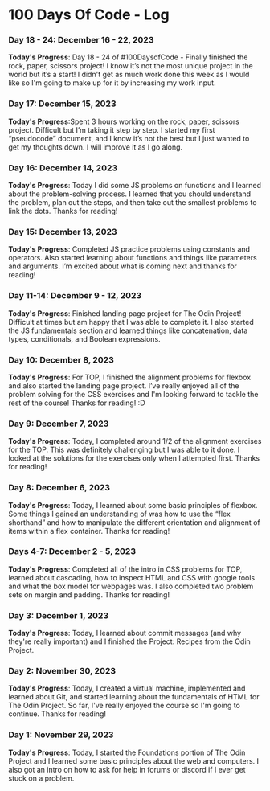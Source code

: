 # 100 Days Of Code - Log

### Day 18 - 24: December 16 - 22, 2023

**Today's Progress**: Day 18 - 24 of #100DaysofCode - Finally finished the rock, paper, scissors project! I know it’s not the most unique project in the world but it’s a start! I didn't get as much work done this week as I would like so I'm going to make up for it by increasing my work input. 

### Day 17: December 15, 2023

**Today's Progress**:Spent 3 hours working on the rock, paper, scissors project. Difficult but I’m taking it step by step. I started my first “pseudocode” document, and I know it’s not the best but I just wanted to get my thoughts down. I will improve it as I go along.

### Day 16: December 14, 2023

**Today's Progress**: Today I did some JS problems on functions and I learned about the problem-solving process. I learned that you should understand the problem, plan out the steps, and then take out the smallest problems to link the dots. Thanks for reading!


### Day 15: December 13, 2023

**Today's Progress**: Completed JS practice problems using constants and operators. Also started learning about functions and things like parameters and arguments. I’m excited about what is coming next and thanks for reading! 

### Day 11-14: December 9 - 12, 2023

**Today's Progress**: Finished landing page project for The Odin Project! Difficult at times but am happy that I was able to complete it. I also started the JS fundamentals section and learned things like concatenation, data types, conditionals, and Boolean expressions.

### Day 10: December 8, 2023

**Today's Progress**: For TOP, I finished the alignment problems for flexbox and also started the landing page project. I’ve really enjoyed all of the problem solving for the CSS exercises and I'm looking forward to tackle the rest of the course! Thanks for reading! :D 

### Day 9: December 7, 2023

**Today's Progress**: Today, I completed around 1/2 of the alignment exercises for the TOP. This was definitely challenging but I was able to it done. I looked at the solutions for the exercises only when I attempted first. Thanks for reading!

### Day 8: December 6, 2023

**Today's Progress**: Today, I learned about some basic principles of flexbox. Some things I gained an understanding of was how to use the “flex shorthand” and how to manipulate the different orientation and alignment of items within a flex container. Thanks for reading! 

### Days 4-7: December 2 - 5, 2023

**Today's Progress**: Completed all of the intro in CSS problems for TOP,  learned about cascading, how to inspect HTML and CSS with google tools and what the box model for webpages was. I also completed two problem sets on margin and padding. Thanks for reading! 

### Day 3: December 1, 2023

**Today's Progress**: Today, I learned about commit messages (and why they're really important) and I finished the Project: Recipes from the Odin Project.

### Day 2: November 30, 2023

**Today's Progress**: Today, I created a virtual machine, implemented and learned about Git, and started learning about the fundamentals of HTML for The Odin Project. So far, I've really enjoyed the course so I'm going to continue.  Thanks for reading!

### Day 1: November 29, 2023

**Today's Progress**: Today, I started the Foundations portion of The Odin Project and I learned some basic principles about the web and computers. I also got an intro on how to ask for help in forums or discord if I ever get stuck on a problem. 